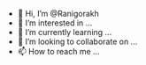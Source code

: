 - 👋 Hi, I’m @Ranigorakh
- 👀 I’m interested in ...
- 🌱 I’m currently learning ...
- 💞️ I’m looking to collaborate on ...
- 📫 How to reach me ...

<!---
Ranigorakh/Ranigorakh is a ✨ special ✨ repository because its `README.md` (this file) appears on your GitHub profile.
You can click the Preview link to take a look at your changes.
--->
